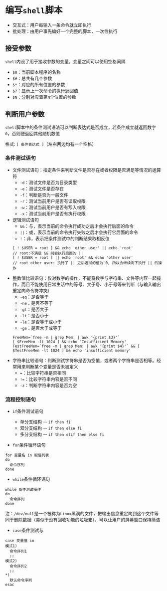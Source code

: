 # 编写`shell`脚本
- 交互式：用户每输入一条命令就立即执行
- 批处理：由用户事先编好一个完整的脚本，一次性执行

## 接受参数
`shell`内设了用于接收参数的变量，变量之间可以使用空格间隔
- `$0`：当前脚本程序的名称
- `$#`：总共有几个参数
- `$*`：对应的所有位置的参数
- `$?`：显示上一次命令的执行返回值
- `$N`：分别对应着第`N`个位置的参数

## 判断用户参数
`shell`脚本中的条件测试语法可以判断表达式是否成立，若条件成立就返回数字`0`，否则便返回其他随机数值

格式: `[ 条件表达式 ]`（左右两边均有一个空格）

### 条件测试语句
- 文件测试语句：指定条件来判断文件是否存在或者权限是否满足等情况的运算符
  - `-d`：测试文件是否为目录类型
  - `-e`：测试文件是否存在
  - `-f`：判断是否为一般文件
  - `-r`：测试当前用户是否有读取权限
  - `-w`：测试当前用户是否有写入权限
  - `-x`：测试当前用户是否有执行权限
- 逻辑测试语句
  - `&&`：与，表示当前的命令执行成功之后才会执行后面的命令
  - `||`：或，表示当前的命令执行失败之后才会执行它后面的命令
  - `!`：非，表示把条件测试中的判断结果取相反值
  ```
  [ ! $USER = root ] && echo 'other user' || echo 'root'
  // root:不满足 && 则会执行后面的 ||
  [ ! $USER = root ] || echo 'root' && echo 'other user'
  // root other user: 执行了 || 之后返回的值为 0, 所以会继续向下执行 || 的操作
  ```
- 整数值比较语句：仅对数字的操作，不能将数字与字符串、文件等内容一起操作，而且不能使用日常生活中的等号、大于号、小于号等来判断（与输入输出重定向命令符冲突）
  - `-eq`：是否等于
  - `-ne`：是否不等于
  - `-gt`：是否大于
  - `-lt`：是否小于
  - `-le`：是否等于或小于
  - `-ge`：是否大于或等于
  ```
  FreeMem=`free -m | grep Mem: | awk '{print $3}'`
  [ $FreeMem -lt 1024 ] && echo 'Insufficient Memory'
  TestFreeMen=`free -m | grep Mem: | awk '{print $4}'` && [ $TestFreeMen -lt 1024 ] && echo 'insufficient memory'
  ```
- 字符串比较语句：判断测试字符串是否为空值，或者两个字符串是否相等。经常用来判断某个变量是否未被定义
  - `=`：比较字符串是否相同
  - `!=`：比较字符串内容是否不同
  - `-z`：判断字符串内容是否为空

### 流程控制语句
- `if`条件测试语句
  - 单分支结构 -- `if then fi`
  - 双分支结构 -- `if then else fi`
  - 多分支结构 -- `if then elif then else fi`

- `for`条件循环语句
```
for 变量名 in 取值列表
do
  命令序列
done
```

- `while`条件循环语句
```
while 条件测试操作
do
  命令序列
done
```

注：`/dev/null`是一个被称为`Linux`黑洞的文件，把输出信息重定向到这个文件等同于删除数据（类似于没有回收功能的垃圾箱），可以让用户的屏幕窗口保持简洁

- `case`条件测试与
```
case 变量值 in
模式1)
  命令序列1
  ;;
模式2)
  命令序列2
  ;;
*)
  默认命令序列
esac
```